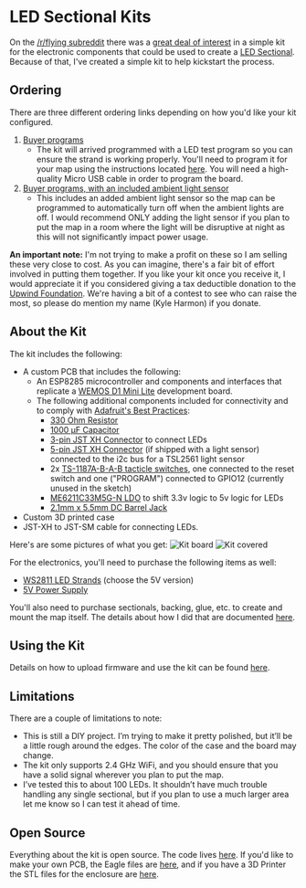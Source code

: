 # LED Sectional Kits
On the [/r/flying subreddit](https://www.reddit.com/r/flying) there was a [great deal of interest](https://www.reddit.com/r/flying/comments/a4yb83/aviation_nerd_jackpot/ebiscca/) in a simple kit for the electronic components that could be used to create a [LED Sectional](index.md). Because of that, I've created a simple kit to help kickstart the process.

## Ordering

There are three different ordering links depending on how you'd like your kit configured.
1. [Buyer programs](https://www.paypal.com/cgi-bin/webscr?cmd=_s-xclick&hosted_button_id=CFKGLG5F2ETDW)
    * The kit will arrived programmed with a LED test program so you can ensure the strand is working properly. You'll need to program it for your map using the instructions located [here](index.md#software). You will need a high-quality Micro USB cable in order to program the board.
2. [Buyer programs, with an included ambient light sensor](https://www.paypal.com/cgi-bin/webscr?cmd=_s-xclick&hosted_button_id=67RASVCG8DK5A)
    * This includes an added ambient light sensor so the map can be programmed to automatically turn off when the ambient lights are off. I would recommend ONLY adding the light sensor if you plan to put the map in a room where the light will be disruptive at night as this will not significantly impact power usage.

**An important note:** I'm not trying to make a profit on these so I am selling these very close to cost. As you can imagine, there's a fair bit of effort involved in putting them together. If you like your kit once you receive it, I would appreciate it if you considered giving a tax deductible donation to the [Upwind Foundation](https://www.upwindscholarship.com/). We're having a bit of a contest to see who can raise the most, so please do mention my name (Kyle Harmon) if you donate.

## About the Kit
The kit includes the following:
* A custom PCB that includes the following:
    * An ESP8285 microcontroller and components and interfaces that replicate a [WEMOS D1 Mini Lite](https://docs.wemos.cc/en/latest/d1/d1_mini_lite.html) development board.
    * The following additional components included for connectivity and to comply with [Adafruit's Best Practices](https://learn.adafruit.com/adafruit-neopixel-uberguide/best-practices):
        * [330 Ohm Resistor](https://lcsc.com/product-detail/Chip-Resistor-Surface-Mount_UNI-ROYAL-Uniroyal-Elec-0603WAF3300T5E_C23138.html)
        * [1000 µF Capacitor](https://lcsc.com/product-detail/Aluminum-Electrolytic-Capacitors-SMD_Lelon-VEJ102M1ATR-1010_C134756.html)
        * [3-pin JST XH Connector](https://lcsc.com/product-detail/Wire-To-Board-Wire-To-Wire-Connector_BOOMELE-Boom-Precision-Elec-XH-3A_C2316.html) to connect LEDs
        * [5-pin JST XH Connector](https://lcsc.com/product-detail/Wire-To-Board-Wire-To-Wire-Connector_BOOMELE-Boom-Precision-Elec-XH-5A_C2318.html) (if shipped with a light sensor) connected to the i2c bus for a TSL2561 light sensor
        * 2x [TS-1187A-B-A-B tacticle switches](https://lcsc.com/product-detail/Tactile-Switches_XKB-Connectivity-TS-1187A-B-A-B_C318884.html), one connected to the reset switch and one ("PROGRAM") connected to GPIO12 (currently unused in the sketch)
        * [ME6211C33M5G-N LDO](https://lcsc.com/product-detail/Dropout-Regulators-LDO_MICRONE-Nanjing-Micro-One-Elec-ME6211C33M5G-N_C82942.html) to shift 3.3v logic to 5v logic for LEDs
        * [2.1mm x 5.5mm DC Barrel Jack](https://www.digikey.com/product-detail/en/cui-inc/PJ-037A/CP-037A-ND/1644545)
* Custom 3D printed case
* JST-XH to JST-SM cable for connecting LEDs.

Here's are some pictures of what you get:
![Kit board](https://wkharmon.github.io/led-sectional/images/Kit%20board.jpg)
![Kit covered](https://wkharmon.github.io/led-sectional/images/Kit%20covered.jpg)

For the electronics, you'll need to purchase the following items as well:
* [WS2811 LED Strands](https://amzn.to/2Sng8vF) (choose the 5V version)
* [5V Power Supply](https://amzn.to/2RnCvn8)

You'll also need to purchase sectionals, backing, glue, etc. to create and mount the map itself. The details about how I did that are documented [here](index.md).

## Using the Kit
Details on how to upload firmware and use the kit can be found [here](index.md#software).

## Limitations
There are a couple of limitations to note:
* This is still a DIY project. I’m trying to make it pretty polished, but it’ll be a little rough around the edges. The color of the case and the board may change.
* The kit only supports 2.4 GHz WiFi, and you should ensure that you have a solid signal wherever you plan to put the map.
* I’ve tested this to about 100 LEDs. It shouldn’t have much trouble handling any single sectional, but if you plan to use a much larger area let me know so I can test it ahead of time.

## Open Source
Everything about the kit is open source. The code lives [here](https://github.com/WKHarmon/led-sectional/blob/master/led-sectional.ino). If you'd like to make your own PCB, the Eagle files are [here](https://github.com/WKHarmon/led-sectional/tree/master/pcb%20files), and if you have a 3D Printer the STL files for the enclosure are [here](https://github.com/WKHarmon/led-sectional/tree/master/enclosure%20stl%20files).